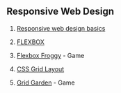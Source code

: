 ## Responsive Web Design

1. [Responsive web design basics](https://web.dev/i18n/en/responsive-web-design-basics/)

1. [FLEXBOX](https://www.youtube.com/playlist?list=PLM6XATa8CAG5mPV60dMmjMRrHVW4LmV2x)

1. [Flexbox Froggy](http://flexboxfroggy.com/) - Game

1. [CSS Grid Layout](https://www.youtube.com/watch?v=GV92IdMGFfA&list=PLM6XATa8CAG5pXQrW_kDaeZb_uIAMNZIm)

1. [Grid Garden](http://cssgridgarden.com/) - Game